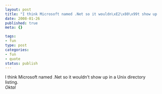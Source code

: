 ```yaml
--- 
layout: post
title: "I think Microsoft named .Net so it wouldn\xE2\x80\x99t show up in a Unix directory listing."
date: 2008-01-26
published: true
meta: {}

tags: 
- fun
type: post
categories: 
- fun
- quote
status: publish
---
```

I think Microsoft named .Net so it wouldn&#8217;t show up in a Unix directory listing.<br />_Oktal_
